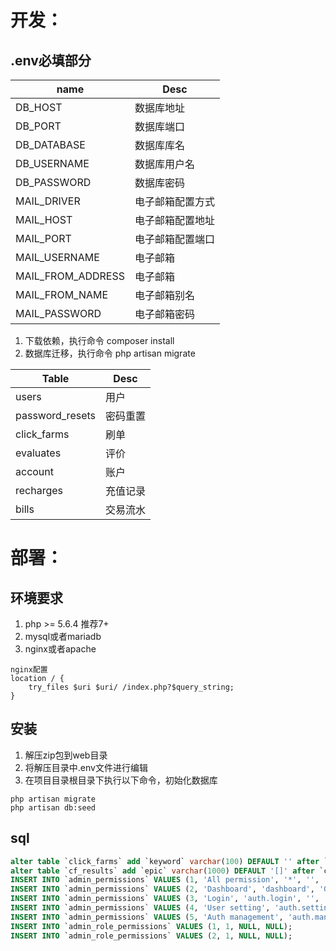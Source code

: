 # 开发：
## .env必填部分
|   name	|   Desc	|
|---	|---	|
|   DB_HOST	    |   数据库地址	|
|   DB_PORT	    |   数据库端口	|
|   DB_DATABASE	    |   数据库库名	|
|   DB_USERNAME	|   数据库用户名	|
|   DB_PASSWORD	|   数据库密码 |
|   MAIL_DRIVER	|   电子邮箱配置方式	|
|   MAIL_HOST	|   电子邮箱配置地址	|
|   MAIL_PORT	|   电子邮箱配置端口	|
|   MAIL_USERNAME	|   电子邮箱	|
|   MAIL_FROM_ADDRESS	|   电子邮箱	|
|   MAIL_FROM_NAME	|   电子邮箱别名	|
|   MAIL_PASSWORD	|   电子邮箱密码	|

1. 下载依赖，执行命令  composer install 
2. 数据库迁移，执行命令  php artisan migrate

|   Table	|   Desc	|
|---	|---	|
|   users	    |   用户	|
|   password_resets	    |   密码重置	|
|   click_farms	|   刷单	|
|   evaluates	|   评价	|
|   account	|   账户	|
|   recharges	|   充值记录	|
|   bills	|   交易流水	|


# 部署：
## 环境要求
1. php >= 5.6.4 推荐7+
2. mysql或者mariadb
3. nginx或者apache

```
nginx配置
location / {
    try_files $uri $uri/ /index.php?$query_string;
}
```

## 安装
1. 解压zip包到web目录
2. 将解压目录中.env文件进行编辑
3. 在项目目录根目录下执行以下命令，初始化数据库
```
php artisan migrate
php artisan db:seed
```

## sql
```sql
alter table `click_farms` add `keyword` varchar(100) DEFAULT '' after `bd`;
alter table `cf_results` add `epic` varchar(1000) DEFAULT '[]' after `content`;
INSERT INTO `admin_permissions` VALUES (1, 'All permission', '*', '', '*', NULL, NULL);
INSERT INTO `admin_permissions` VALUES (2, 'Dashboard', 'dashboard', 'GET', '/', NULL, NULL);
INSERT INTO `admin_permissions` VALUES (3, 'Login', 'auth.login', '', '/auth/login\r\n/auth/logout', NULL, NULL);
INSERT INTO `admin_permissions` VALUES (4, 'User setting', 'auth.setting', 'GET,PUT', '/auth/setting', NULL, NULL);
INSERT INTO `admin_permissions` VALUES (5, 'Auth management', 'auth.management', '', '/auth/roles\r\n/auth/permissions\r\n/auth/menu\r\n/auth/logs', NULL, NULL);
INSERT INTO `admin_role_permissions` VALUES (1, 1, NULL, NULL);
INSERT INTO `admin_role_permissions` VALUES (2, 1, NULL, NULL);

```